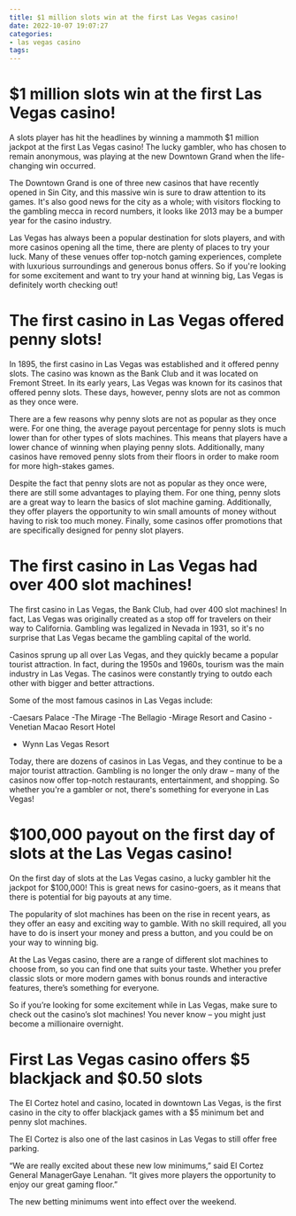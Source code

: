 ```yaml
---
title: $1 million slots win at the first Las Vegas casino!
date: 2022-10-07 19:07:27
categories:
- las vegas casino
tags:
---
```



#  $1 million slots win at the first Las Vegas casino!

A slots player has hit the headlines by winning a mammoth $1 million jackpot at the first Las Vegas casino! The lucky gambler, who has chosen to remain anonymous, was playing at the new Downtown Grand when the life-changing win occurred.

The Downtown Grand is one of three new casinos that have recently opened in Sin City, and this massive win is sure to draw attention to its games. It's also good news for the city as a whole; with visitors flocking to the gambling mecca in record numbers, it looks like 2013 may be a bumper year for the casino industry.

Las Vegas has always been a popular destination for slots players, and with more casinos opening all the time, there are plenty of places to try your luck. Many of these venues offer top-notch gaming experiences, complete with luxurious surroundings and generous bonus offers. So if you're looking for some excitement and want to try your hand at winning big, Las Vegas is definitely worth checking out!

#  The first casino in Las Vegas offered penny slots!

In 1895, the first casino in Las Vegas was established and it offered penny slots. The casino was known as the Bank Club and it was located on Fremont Street. In its early years, Las Vegas was known for its casinos that offered penny slots. These days, however, penny slots are not as common as they once were.

There are a few reasons why penny slots are not as popular as they once were. For one thing, the average payout percentage for penny slots is much lower than for other types of slots machines. This means that players have a lower chance of winning when playing penny slots. Additionally, many casinos have removed penny slots from their floors in order to make room for more high-stakes games.

Despite the fact that penny slots are not as popular as they once were, there are still some advantages to playing them. For one thing, penny slots are a great way to learn the basics of slot machine gaming. Additionally, they offer players the opportunity to win small amounts of money without having to risk too much money. Finally, some casinos offer promotions that are specifically designed for penny slot players.

#  The first casino in Las Vegas had over 400 slot machines!

The first casino in Las Vegas, the Bank Club, had over 400 slot machines! In fact, Las Vegas was originally created as a stop off for travelers on their way to California. Gambling was legalized in Nevada in 1931, so it's no surprise that Las Vegas became the gambling capital of the world.

Casinos sprung up all over Las Vegas, and they quickly became a popular tourist attraction. In fact, during the 1950s and 1960s, tourism was the main industry in Las Vegas. The casinos were constantly trying to outdo each other with bigger and better attractions.

Some of the most famous casinos in Las Vegas include:

-Caesars Palace
-The Mirage
-The Bellagio
-Mirage Resort and Casino
-Venetian Macao Resort Hotel
- Wynn Las Vegas Resort 

Today, there are dozens of casinos in Las Vegas, and they continue to be a major tourist attraction. Gambling is no longer the only draw – many of the casinos now offer top-notch restaurants, entertainment, and shopping. So whether you're a gambler or not, there's something for everyone in Las Vegas!

#  $100,000 payout on the first day of slots at the Las Vegas casino!

On the first day of slots at the Las Vegas casino, a lucky gambler hit the jackpot for $100,000! This is great news for casino-goers, as it means that there is potential for big payouts at any time.

The popularity of slot machines has been on the rise in recent years, as they offer an easy and exciting way to gamble. With no skill required, all you have to do is insert your money and press a button, and you could be on your way to winning big.

At the Las Vegas casino, there are a range of different slot machines to choose from, so you can find one that suits your taste. Whether you prefer classic slots or more modern games with bonus rounds and interactive features, there’s something for everyone.

So if you’re looking for some excitement while in Las Vegas, make sure to check out the casino’s slot machines! You never know – you might just become a millionaire overnight.

#  First Las Vegas casino offers $5 blackjack and $0.50 slots

The El Cortez hotel and casino, located in downtown Las Vegas, is the first casino in the city to offer blackjack games with a $5 minimum bet and penny slot machines.

The El Cortez is also one of the last casinos in Las Vegas to still offer free parking.

“We are really excited about these new low minimums,” said El Cortez General ManagerGaye Lenahan. “It gives more players the opportunity to enjoy our great gaming floor.”

The new betting minimums went into effect over the weekend.
